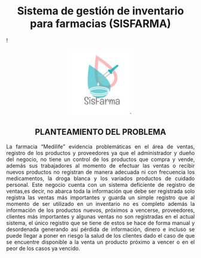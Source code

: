 # <center>Sistema de gestión de  inventario para farmacias (SISFARMA)</center>
!<center><img src="logo/logo.jpg"></div></center>

## <div style="text-align:center"> PLANTEAMIENTO DEL PROBLEMA <div>

<div style="text-align:justify">
La farmacia “Medilife” evidencia problemáticas en el área de ventas, registro de los productos y proveedores ya que el administrador y dueño del negocio, no tiene un control de los productos que compra y vende, además sus trabajadores al momento de efectuar las ventas o recibir nuevos productos no registran de manera adecuada ni con frecuencia los medicamentos, la droga blanca y los variados productos de cuidado personal. Este negocio cuenta con un sistema deficiente de registro de ventas,es decir, no abarca toda la información que debe ser registrada solo registra las ventas más importantes y guarda un simple registro que al momento de ser utilizado en un inventario no es completo además la información de los productos nuevos, próximos a vencerse, proveedores, clientes más importantes y algunas ventas no son registradas en el actual sistema, el único registro que se tiene de estos se hace de forma manual y desordenada generando así pérdida de información, dinero e incluso se puede llegar a poner en riesgo la salud de los clientes dado el caso de que se encuentre disponible a la venta un producto próximo a vencer o en el peor de los casos ya vencido.</div>

